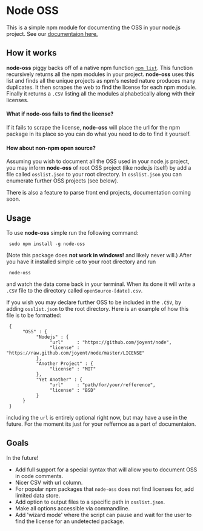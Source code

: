 # Node OSS

This is a simple npm module for documenting the OSS in your node.js project. See our [documentaion here.](http://logrhythm.github.io/node-oss)

## How it works

**node-oss** piggy backs off of a native npm function [`npm list`](https://npmjs.org/doc/list.html). This function recursively returns all the npm modules in your project. **node-oss** uses this list and finds all the unique projects as npm's nested nature produces many duplicates. It then scrapes the web to find the license for each npm module. Finally it returns a `.CSV` listing all the modules alphabetically along with their licenses.

#### What if **node-oss** fails to find the license?

If it fails to scrape the license, **node-oss** will place the url for the npm package in its place so you can do what you need to do to find it yourself.

#### How about non-npm open source?

Assuming you wish to document all the OSS used in your node.js project, you may inform **node-oss** of root OSS project (like node.js itself) by add a file called `osslist.json` to your root directory. In `osslist.json` you can enumerate further OSS projects (see below).

There is also a feature to parse front end projects, documentation coming soon.

## Usage

To use **node-oss** simple run the following command:

     sudo npm install -g node-oss
     
(Note this package does **not work in windows!** and likely never will.) After you have it installed simple `cd` to your root directory and run

     node-oss
     
and watch the data come back in your terminal. When its done it will write a `.CSV` file to the directory called `openSource-[date].csv`.

If you wish you may declare further OSS to be included in the `.CSV`, by adding `osslist.json` to the root directory. Here is an example of how this file is to be formatted:

     {
          "OSS" : {
               "Nodejs" : {
                    "url"     : "https://github.com/joyent/node",
                    "license" : "https://raw.github.com/joyent/node/master/LICENSE"
               },
               "Another Project" : {
                    "license" : "MIT"
               },
               "Yet Another" : {
                    "url"     : "path/for/your/refference",
                    "license" : "BSD"
               }
          }
     }
     
including the `url` is entirely optional right now, but may have a use in the future. For the moment its just for your reffernce as a part of documentaion.

## Goals

In the future!

- Add full support for a special syntax that will allow you to document OSS in code comments.
- Nicer CSV with url column.
- For popular npm packages that `node-oss` does not find licenses for, add limited data store.
- Add option to output files to a specific path in `osslist.json`.
- Make all options accessible via commandline.
- Add 'wizard mode' where the script can pause and wait for the user to find the license for an undetected package.

